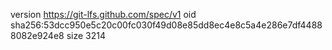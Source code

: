 version https://git-lfs.github.com/spec/v1
oid sha256:53dcc950e5c20c00fc030f49d08e85dd8ec4e8c5a4e286e7df44888082e924e8
size 3214

